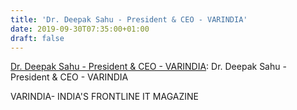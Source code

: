 ```yaml
---
title: 'Dr. Deepak Sahu - President & CEO - VARINDIA'
date: 2019-09-30T07:35:00+01:00
draft: false
---
```


[Dr. Deepak Sahu - President & CEO - VARINDIA](https://varindia.com/video/dr-deepak-sahu--president--ceo--varindia#.XZGiMKzjSI8.blogger): Dr. Deepak Sahu - President & CEO - VARINDIA  
  
VARINDIA- INDIA'S FRONTLINE IT MAGAZINE